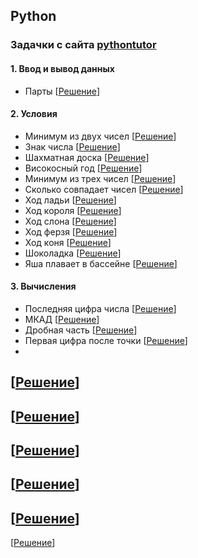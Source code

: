 ## Python
### Задачки с сайта [pythontutor](http://pythontutor.ru)
#### 1. Ввод и вывод данных 
- Парты [[Решение](Exercises_python/Phase_1/1.7.py)]

#### 2. Условия
- Минимум из двух чисел
[[Решение](Exercises_python/Phase_1/2.1.py)]
- Знак числа
[[Решение](Exercises_python/Phase_1/2.2.py)]
- Шахматная доска
[[Решение](Exercises_python/Phase_1/2.3.py)]
- Високосный год
[[Решение](Exercises_python/Phase_1/2.4.py)]
- Минимум из трех чисел
[[Решение](Exercises_python/Phase_1/2.5.py)]
- Сколько совпадает чисел
[[Решение](Exercises_python/Phase_1/2.6.py)]
- Ход ладьи
[[Решение](Exercises_python/Phase_1/2.7.py)]
- Ход короля
[[Решение](Exercises_python/Phase_1/2.8.py)]
- Ход слона
[[Решение](Exercises_python/Phase_1/2.9.py)]
- Ход ферзя
[[Решение](Exercises_python/Phase_1/2.10.py)]
- Ход коня
[[Решение](Exercises_python/Phase_1/2.11.py)]
- Шоколадка
[[Решение](Exercises_python/Phase_1/2.12.py)]
- Яша плавает в бассейне
[[Решение](Exercises_python/Phase_1/2.13.py)]
  
#### 3. Вычисления
- Последняя цифра числа
[[Решение](Exercises_python/Phase_1/3.1.py)]
- МКАД
[[Решение](Exercises_python/Phase_1/3.2.py)]
- Дробная часть
[[Решение](Exercises_python/Phase_1/3.3.py)]
- Первая цифра после точки
[[Решение](Exercises_python/Phase_1/3.4.py)]
- 
[[Решение](Exercises_python/Phase_1/3.5.py)]
- 
[[Решение](Exercises_python/Phase_1/3.6.py)]
-
[[Решение](Exercises_python/Phase_1/3.7.py)]
-
[[Решение](Exercises_python/Phase_1/3.8.py)]
-
[[Решение](Exercises_python/Phase_1/3.9.py)]
-
[[Решение](Exercises_python/Phase_1/3.10.py)]
                  

